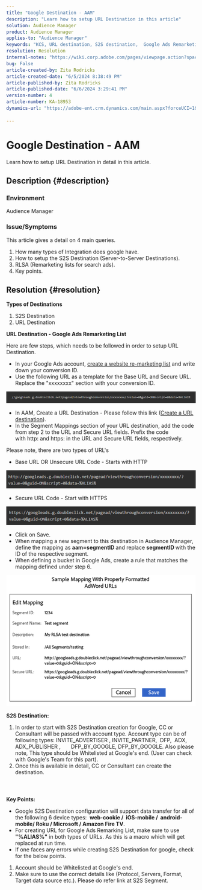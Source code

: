 ```yaml
---
title: "Google Destination - AAM"
description: "Learn how to setup URL Destination in this article"
solution: Audience Manager
product: Audience Manager
applies-to: "Audience Manager"
keywords: "KCS, URL destination, S2S destination,  Google Ads Remarketing List"
resolution: Resolution
internal-notes: "https://wiki.corp.adobe.com/pages/viewpage.action?spaceKey=MCPI&title=Google+-+AAM+Destination"
bug: False
article-created-by: Zita Rodricks
article-created-date: "6/5/2024 8:38:49 PM"
article-published-by: Zita Rodricks
article-published-date: "6/6/2024 3:29:41 PM"
version-number: 4
article-number: KA-18953
dynamics-url: "https://adobe-ent.crm.dynamics.com/main.aspx?forceUCI=1&pagetype=entityrecord&etn=knowledgearticle&id=89414f9a-7b23-ef11-840a-000d3a372703"

---
```

# Google Destination - AAM


Learn how to setup URL Destination in detail in this article.

## Description {#description}


### Environment

Audience Manager

### Issue/Symptoms

This article gives a detail on 4 main queries.

1. How many types of Integration does google have.
2. How to setup the S2S Destination (Server-to-Server Destinations).
3. RLSA (Remarketing lists for search ads).
4. Key points.



## Resolution {#resolution}


<b>Types of Destinations</b>

1. S2S Destination
2. URL Destination


<b>URL Destination - Google Ads Remarketing List</b>

Here are few steps, which needs to be followed in order to setup URL Destination.

- In your Google Ads account, [create a website re-marketing list](https://support.google.com/google-ads/answer/2454064?hl=en) and write down your conversion ID.
- Use the following URL as a template for the Base URL and Secure URL. Replace the "xxxxxxxx" section with your conversion ID.


![](assets/d548e9c4-67aa-ec11-983f-000d3a349120.png)

- In AAM, Create a URL Destination - Please follow this link ([Create a URL destination](https://experienceleague.adobe.com/en/docs/audience-manager/user-guide/features/destinations/custom-destinations/create-url-destination)).
- In the Segment Mappings section of your URL destination, add the code from step 2 to the URL and Secure URL fields. Prefix the code with http: and https: in the URL and Secure URL fields, respectively.


Please note, there are two types of URL's

- Base URL OR Unsecure URL Code - Starts with HTTP


![](assets/d73cf7d9-69aa-ec11-983f-000d3a349523.png)

- Secure URL Code - Start with HTTPS


![](assets/141662e3-69aa-ec11-983f-000d3a349523.png)

- Click on Save.
- When mapping a new segment to this destination in Audience Manager, define the mapping as <b>aam=segmentID </b>and replace <b>segmentID </b>with the ID of the respective segment.
- When defining a bucket in Google Ads, create a rule that matches the mapping defined under step 6.


![](assets/64abac91-6aaa-ec11-983f-000d3a349523.png)



<b>S2S Destination:</b>

1. In order to start with S2S Destination creation for Google, CC or Consultant will be passed with account type. Account type can be of following types: INVITE_ADVERTISER , INVITE_PARTNER,  DFP,  ADX,  ADX_PUBLISHER ,       DFP_BY_GOOGLE, DFP_BY_GOOGLE. Also please note, This type should be Whitelisted at Google's end. (User can check with Google's Team for this part).
2. Once this is available in detail, CC or Consultant can create the destination.


####  

<b>Key Points: </b>

- Google S2S Destination configuration will support data transfer for all of the following 6 device types:  <b>web-cookie /  iOS-mobile /  android-mobile/ Roku / Microsoft / Amazon Fire TV</b>.
- For creating URL for Google Ads Remarking List, make sure to use <b>"%ALIAS%"</b> in both types of URLs. As this is a macro which will get replaced at run time.
- If one faces any errors while creating S2S Destination for google, check for the below points.


1. Account should be Whitelisted at Google's end.
2. Make sure to use the correct details like (Protocol, Servers, Format, Target data source etc.). Please do refer link at S2S Segment.













































